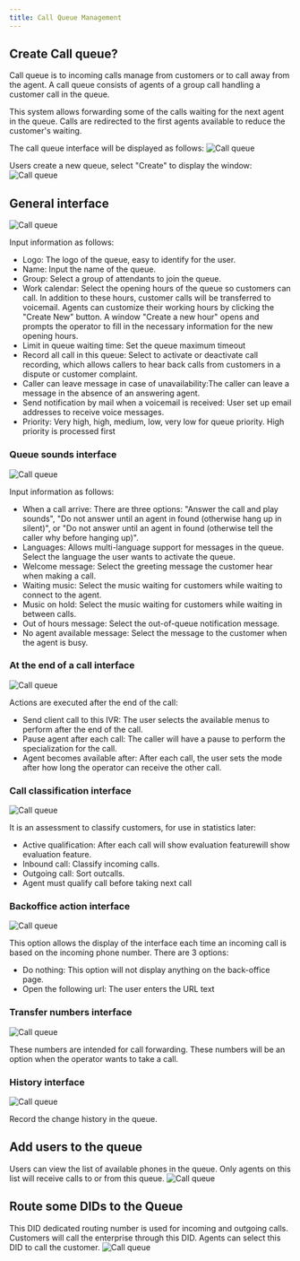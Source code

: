 ```yaml
---
title: Call Queue Management
---
```


## Create Call queue?

Call queue is to incoming calls manage from customers or to call away from the agent. A call queue consists of agents of a group call handling a customer call in the queue.

This system allows forwarding some of the calls waiting for the next agent in the queue. Calls are redirected to the first agents available to reduce the customer's waiting.

The call queue interface will be displayed as follows:
![Call queue](/images/callqueue-list.png)

Users create a new queue, select "Create" to display the window:
![Call queue](/images/callqueue-create.png)

## General interface

![Call queue](/images/callqueue-general.png)

Input information as follows:
- Logo: The logo of the queue, easy to identify for the user.
- Name: Input the name of the queue.
- Group: Select a group of attendants to join the queue.
- Work calendar: Select the opening hours of the queue so customers can call. In addition to these hours, customer calls will be transferred to voicemail. Agents can customize their working hours by clicking the "Create New" button. A window "Create a new hour" opens and prompts the operator to fill in the necessary information for the new opening hours.
- Limit in queue waiting time: Set the queue maximum timeout
- Record all call in this queue: Select to activate or deactivate call recording, which allows callers to hear back calls from customers in a dispute or customer complaint.
- Caller can leave message in case of unavailability:The caller can leave a message in the absence of an answering agent.
- Send notification by mail when a voicemail is received: User set up email addresses to receive voice messages.
- Priority: Very high, high, medium, low, very low for queue priority. High priority is processed first

### Queue sounds interface

![Call queue](/images/callqueue-sounds.png)

Input information as follows:
- When a call arrive: There are three options: "Answer the call and play sounds", "Do not answer until an agent in found (otherwise hang up in silent)", or "Do not answer until an agent in found (otherwise tell the caller why before hanging up)".
- Languages: Allows multi-language support for messages in the queue. Select the language the user wants to activate the queue.
- Welcome message: Select the greeting message the customer hear when making a call.
- Waiting music: Select the music waiting for customers while waiting to connect to the agent.
- Music on hold: Select the music waiting for customers while waiting in between calls.
- Out of hours message: Select the out-of-queue notification message.
- No agent available message: Select the message to the customer when the agent is busy.

### At the end of a call interface

![Call queue](/images/callqueue-end-call.png)

Actions are executed after the end of the call:
- Send client call to this IVR: The user selects the available menus to perform after the end of the call.
- Pause agent after each call: The caller will have a pause to perform the specialization for the call.
- Agent becomes available after: After each call, the user sets the mode after how long the operator can receive the other call.

### Call classification interface

![Call queue](/images/callqueue-classification.png)

It is an assessment to classify customers, for use in statistics later:
- Active qualification: After each call will show evaluation featurewill show evaluation feature.
- Inbound call: Classify incoming calls.
- Outgoing call: Sort outcalls.
- Agent must qualify call before taking next call

### Backoffice action interface

![Call queue](/images/callqueue-backoffice.png)

This option allows the display of the interface each time an incoming call is based on the incoming phone number. There are 3 options:
- Do nothing: This option will not display anything on the back-office page.
- Open the following url: The user enters the URL text
  
### Transfer numbers interface

![Call queue](/images/callqueue-transfer-numbers.png)

These numbers are intended for call forwarding. These numbers will be an option when the operator wants to take a call.

### History interface

![Call queue](/images/callqueue-history.png)

Record the change history in the queue.

## Add users to the queue

Users can view the list of available phones in the queue. Only agents on this list will receive calls to or from this queue.
![Call queue](/images/callqueue-agents.png)

## Route some DIDs to the Queue

This DID dedicated routing number is used for incoming and outgoing calls. Customers will call the enterprise through this DID. Agents can select this DID to call the customer.
![Call queue](/images/callqueue-numbers.png)

